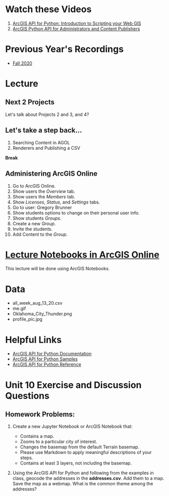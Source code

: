 # Watch these Videos
1. [ArcGIS API for Python: Introduction to Scripting your Web GIS](https://www.youtube.com/watch?v=WSXzlpVZM50)
2. [ArcGIS Python API for Administrators and Content Publishers](https://www.youtube.com/watch?v=4AzOodYTHs4)

# Previous Year's Recordings
- [Fall 2020](https://slu.zoom.us/rec/play/33ei1ykSEyB01JwEtcKn1ZSjElqJ8C-2rYgSzBhe81F79CjavYHdVA3XIIJIEVANcGiz-KvAgzxBtGDx.y_GP0XuZag1mH2s-?startTime=1603314057000&_x_zm_rtaid=zm-zJ_rzSxmT4kO2ip8ayQ.1607655790439.f38412494adf72fbc4a7b032e2af6420&_x_zm_rhtaid=779)

# Lecture
## Next 2 Projects
Let's talk about Projects 2 and 3, and 4?

## Let's take a step back...
1. Searching Content in AGOL
2. Renderers and Publishing a CSV

**Break**

## Administering ArcGIS Online
1. Go to ArcGIS Online.
2. Show users the *Overview* tab.
3. Show users the *Members* tab.
4. Show *Licenses*, *Status*, and *Settings* tabs.
5. Go to user: Gregory Brunner
6. Show students options to change on their personal user info.
7. Show students *Groups*.
8. Create a new *Group*.
9. Invite the students.
10. Add Content to the *Group*.

# [Lecture Notebooks in ArcGIS Online](https://slustl.maps.arcgis.com/home/group.html?id=dd378276497c4d9994ffc50be5c15d8d#overview)
This lecture will be done using ArcGIS Notebooks.

# Data
- all_week_aug_13_20.csv
- me.gif
- Oklahoma_City_Thunder.png
- profile_pic.jpg

# Helpful Links
- [ArcGIS API for Python Documentation](https://developers.arcgis.com/python/)
- [ArcGIS API for Python Samples](https://developers.arcgis.com/python/sample-notebooks/)
- [ArcGIS API for Python Reference](https://developers.arcgis.com/python/api-reference/)

# Unit 10 Exercise and Discussion Questions

## Homework Problems:

1. Create a new Jupyter Notebook or ArcGIS Notebook that:
    - Contains a map.
    - Zooms to a particular city of interest.
    - Changes the basemap from the default Terrain basemap.
    - Please use Markdown to apply meaningful descriptions of your steps.
    - Contains at least 3 layers, not including the basemap.


2. Using the ArcGIS API for Python and following from the examples in class, geocode the addresses in the **addresses.csv**. Add them to a map. Save the map as a webmap. What is the common theme among the addresses?
